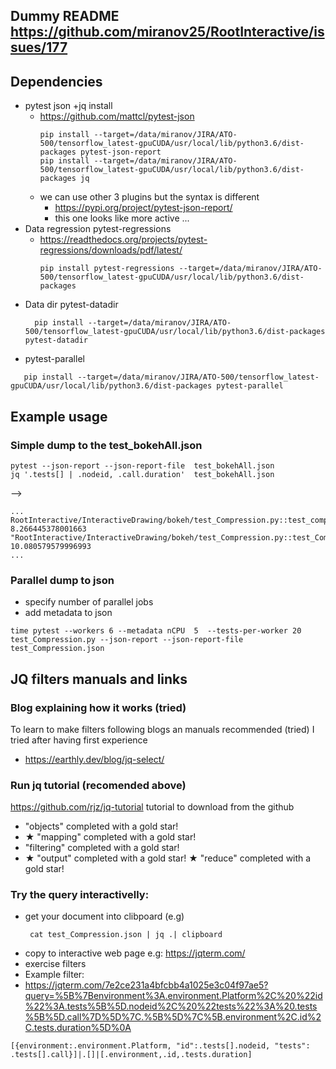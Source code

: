 ## Dummy README https://github.com/miranov25/RootInteractive/issues/177


## Dependencies
* pytest json +jq install
  * https://github.com/mattcl/pytest-json
    ``` 
    pip install --target=/data/miranov/JIRA/ATO-500/tensorflow_latest-gpuCUDA/usr/local/lib/python3.6/dist-packages pytest-json-report 
    pip install --target=/data/miranov/JIRA/ATO-500/tensorflow_latest-gpuCUDA/usr/local/lib/python3.6/dist-packages jq
    ```
  * we can use other 3 plugins  but the syntax is different  
    * https://pypi.org/project/pytest-json-report/ 
    * this one looks like more active ...
* Data regression pytest-regressions
  * https://readthedocs.org/projects/pytest-regressions/downloads/pdf/latest/
    ```
    pip install pytest-regressions --target=/data/miranov/JIRA/ATO-500/tensorflow_latest-gpuCUDA/usr/local/lib/python3.6/dist-packages
    ```
* Data dir pytest-datadir 
  ```
    pip install --target=/data/miranov/JIRA/ATO-500/tensorflow_latest-gpuCUDA/usr/local/lib/python3.6/dist-packages pytest-datadir   
  ```
* pytest-parallel
```angular2html
   pip install --target=/data/miranov/JIRA/ATO-500/tensorflow_latest-gpuCUDA/usr/local/lib/python3.6/dist-packages pytest-parallel   

```

## Example usage

### Simple dump to the test_bokehAll.json
```
pytest --json-report --json-report-file  test_bokehAll.json
jq '.tests[] | .nodeid, .call.duration'  test_bokehAll.json
```
-->
```
...
RootInteractive/InteractiveDrawing/bokeh/test_Compression.py::test_compressCDSPipe"
8.266445378001663
"RootInteractive/InteractiveDrawing/bokeh/test_Compression.py::test_CompressionCDSPipeDraw"
10.080579579996993
...
```
### Parallel dump to json 
* specify number of parallel jobs
* add metadata to json
```
time pytest --workers 6 --metadata nCPU  5  --tests-per-worker 20 test_Compression.py --json-report --json-report-file test_Compression.json
```

## JQ filters manuals and links

### Blog explaining how it works  (tried)
To learn to make filters following blogs an manuals recommended (tried)
I tried after having first experience
* https://earthly.dev/blog/jq-select/


### Run jq tutorial (recomended above)
https://github.com/rjz/jq-tutorial
tutorial to download from the github

* "objects" completed with a gold star! 
* ★ "mapping" completed with a gold star!
* "filtering" completed with a gold star!
* ★ "output" completed with a gold star!
★ "reduce" completed with a gold star!



### Try the query interactivelly:
* get your document into clibpoard (e.g)
  ```
   cat test_Compression.json | jq .| clipboard
  ``` 
* copy to interactive web page  e.g: https://jqterm.com/
* exercise filters
* Example filter:
* https://jqterm.com/7e2ce231a4bfcbb4a1025e3c04f97ae5?query=%5B%7Benvironment%3A.environment.Platform%2C%20%22id%22%3A.tests%5B%5D.nodeid%2C%20%22tests%22%3A%20.tests%5B%5D.call%7D%5D%7C.%5B%5D%7C%5B.environment%2C.id%2C.tests.duration%5D%0A
```
[{environment:.environment.Platform, "id":.tests[].nodeid, "tests": .tests[].call}]|.[]|[.environment,.id,.tests.duration]
```
